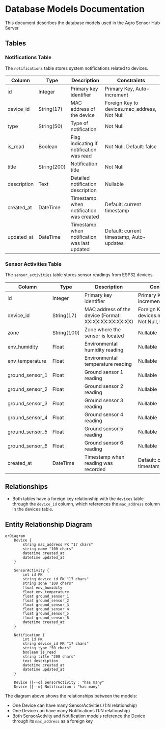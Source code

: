 # Database Models Documentation

This document describes the database models used in the Agro Sensor Hub Server.

## Tables

### Notifications Table

The `notifications` table stores system notifications related to devices.

| Column | Type | Description | Constraints |
|--------|------|-------------|-------------|
| id | Integer | Primary key identifier | Primary Key, Auto-increment |
| device_id | String(17) | MAC address of the device | Foreign Key to devices.mac_address, Not Null |
| type | String(50) | Type of notification | Not Null |
| is_read | Boolean | Flag indicating if notification was read | Not Null, Default: false |
| title | String(200) | Notification title | Not Null |
| description | Text | Detailed notification description | Nullable |
| created_at | DateTime | Timestamp when notification was created | Default: current timestamp |
| updated_at | DateTime | Timestamp when notification was last updated | Default: current timestamp, Auto-updates |

### Sensor Activities Table

The `sensor_activities` table stores sensor readings from ESP32 devices.

| Column | Type | Description | Constraints |
|--------|------|-------------|-------------|
| id | Integer | Primary key identifier | Primary Key, Auto-increment |
| device_id | String(17) | MAC address of the device (Format: XX:XX:XX:XX:XX:XX) | Foreign Key to devices.mac_address, Not Null, Indexed |
| zone | String(100) | Zone where the sensor is located | Nullable |
| env_humidity | Float | Environmental humidity reading | Nullable |
| env_temperature | Float | Environmental temperature reading | Nullable |
| ground_sensor_1 | Float | Ground sensor 1 reading | Nullable |
| ground_sensor_2 | Float | Ground sensor 2 reading | Nullable |
| ground_sensor_3 | Float | Ground sensor 3 reading | Nullable |
| ground_sensor_4 | Float | Ground sensor 4 reading | Nullable |
| ground_sensor_5 | Float | Ground sensor 5 reading | Nullable |
| ground_sensor_6 | Float | Ground sensor 6 reading | Nullable |
| created_at | DateTime | Timestamp when reading was recorded | Default: current timestamp |

## Relationships

- Both tables have a foreign key relationship with the `devices` table through the `device_id` column, which references the `mac_address` column in the devices table.

## Entity Relationship Diagram

```mermaid
erDiagram
    Device {
        string mac_address PK "17 chars"
        string name "100 chars"
        datetime created_at
        datetime updated_at
    }
    
    SensorActivity {
        int id PK
        string device_id FK "17 chars"
        string zone "100 chars"
        float env_humidity
        float env_temperature
        float ground_sensor_1
        float ground_sensor_2
        float ground_sensor_3
        float ground_sensor_4
        float ground_sensor_5
        float ground_sensor_6
        datetime created_at
    }
    
    Notification {
        int id PK
        string device_id FK "17 chars"
        string type "50 chars"
        boolean is_read
        string title "200 chars"
        text description
        datetime created_at
        datetime updated_at
    }

    Device ||--o{ SensorActivity : "has many"
    Device ||--o{ Notification : "has many"
```

The diagram above shows the relationships between the models:
- One Device can have many SensorActivities (1:N relationship)
- One Device can have many Notifications (1:N relationship)
- Both SensorActivity and Notification models reference the Device through its `mac_address` as a foreign key
